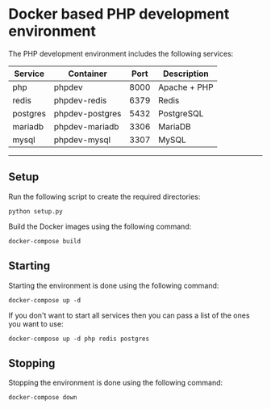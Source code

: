 # Docker based PHP development environment

The PHP development environment includes the following services:

| Service  | Container        | Port | Description  |
|----------|------------------|------|--------------|
| php      | phpdev           | 8000 | Apache + PHP |
| redis    | phpdev-redis     | 6379 | Redis        |
| postgres | phpdev-postgres  | 5432 | PostgreSQL   |
| mariadb  | phpdev-mariadb   | 3306 | MariaDB      |
| mysql    | phpdev-mysql     | 3307 | MySQL        |

-----------

## Setup

Run the following script to create the required directories:

```
python setup.py
```

Build the Docker images using the following command:

```
docker-compose build
```

## Starting

Starting the environment is done using the following command:

```
docker-compose up -d
```

If you don't want to start all services then you can pass a list of the ones you want to use:

```
docker-compose up -d php redis postgres
```

## Stopping

Stopping the environment is done using the following command:

```
docker-compose down
```
